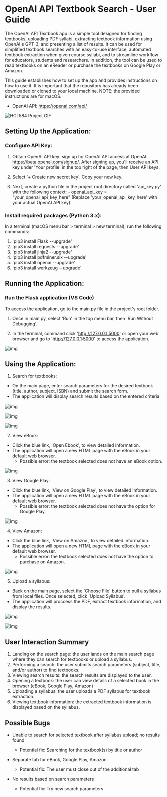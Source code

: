 # OpenAI API Textbook Search - User Guide

The OpenAI API Textbook app is a simple tool designed for finding textbooks, uploading PDF syllabi, extracting textbook information using OpenAI's GPT-3, and presenting a list of results. It can be used for simplified textbook searches with an easy-to-use interface, automated textbook extraction when given course syllabi, and to streamline workflow for educators, students and researchers. In addition, the tool can be used to read textbooks on an eReader or purchase the textbooks on Google Play or Amazon.

This guide establishes how to set up the app and provides instructions on how to use it. It is important that the repository has already been downloaded or cloned to your local machine. NOTE: the provided instructions are for macOS.

- OpenAI API: https://openai.com/api/


![HCI 584 Project GIF](https://github.com/amandahallman/Google-Books-API-Textbook-Search_amandahallman/blob/main/HCI%20584%20Project%20GIF.gif)


## Setting Up the Application: 

### Configure API Key:

  1. Obtain OpenAI API key: sign up for OpenAI API access at OpenAI: https://beta.openai.com/signup/. After signing up, you'll receive an API key under 'Your profile' in the top right of the page, then User API keys.

  2. Select '+ Create new secret key'. Copy your new key.

  3. Next, create a python file in the project root directory called 'api_key.py' with the following context:
    - openai_api_key = "your_openai_api_key_here" (Replace 'your_openai_api_key_here' with your actual OpenAI API key).

### Install required packages (Python 3.x):

  In a terminal (macOS menu bar > terminal > new terminal), run the following commands:

  1. 'pip3 install Flask --upgrade'
  2. 'pip3 install requests --upgrade'
  3. 'pip3 install jinja2 --upgrade'
  4. 'pip3 install pdfminer.six --upgrade'
  5. 'pip3 install openai --upgrade'
  6. 'pip3 install werkzeug --upgrade'

## Running the Application:

### Run the Flask application (VS Code)

  To access the application, go to the main.py file in the project's root folder.

  1. Once in main.py, select 'Run' in the top menu bar, then 'Run Without Debugging'.
  
  2. In the terminal, command click 'http://127.0.0.1:5000' or open your web browser and go to 'http://127.0.0.1:5000' to access the application.

![img](<docs/Run App.png>)

## Using the Application:

1. Search for textbooks:

  - On the main page, enter search parameters for the desired textbook (title, author, subject, ISBN) and submit the search form.
  - The application will display search results based on the entered criteria.

  ![img](docs/Homepage.png)

  ![img](<docs/Homepage w: input.png>)

  ![img](<docs/Search results.png>)

2. View eBook:

  - Click the blue link, 'Open Ebook', to view detailed information.
  - The application will open a new HTML page with the eBook in your default web browser.
    - Possible error: the textbook selected does not have an eBook option.
  
  ![img](<docs/eBook reader.png>)

3. View Google Play:

  - Click the blue link, 'View on Google Play', to view detailed information.
  - The application will open a new HTML page with the eBook in your default web browser.
    - Possible error: the textbook selected does not have the option for Google Play.
  
  ![img](<docs/Google Play.png>)

4. View Amazon:

  - Click the blue link, 'View on Amazon', to view detailed information.
  - The application will open a new HTML page with the eBook in your default web browser.
    - Possible error: the textbook selected does not have the option to purchase on Amazon.

  ![img](docs/Amazon.png)

5. Upload a syllabus:

  - Back on the main page, select the 'Choose File' button to pull a syllabus from local files. Once selected, click 'Upload Syllabus'.
  - The application will proccess the PDF, extract textbook information, and display the results.

  ![img](<docs/Syllabi Input.png>)

  ![img](<docs/Syllabus upload.png>)

## User Interaction Summary

1. Landing on the search page: the user lands on the main search page where they can search for textbooks or upload a syllabus.
2. Performing a search: the user submits search parameters (subject, title, and/or author) to find textbooks.
3. Viewing search results: the search results are displayed to the user.
4. Opening a textbook: the user can view details of a selected book in the browser (eBook, Google Play, Amazon)
5. Uploading a syllabus: the user uploads a PDF syllabus for textbook extraction.
6. Viewing textbook information: the extracted textbook information is displayed based on the syllabus.

## Possible Bugs

- Unable to search for selected textbook after syllabus upload; no results found
  - Potential fix: Searching for the textbook(s) by title or author

- Separate tab for eBook, Google Play, Amazon
  - Potential fix: The user must close out of the additional tab

- No results based on search parameters
  - Potential fix: Try new search parameters